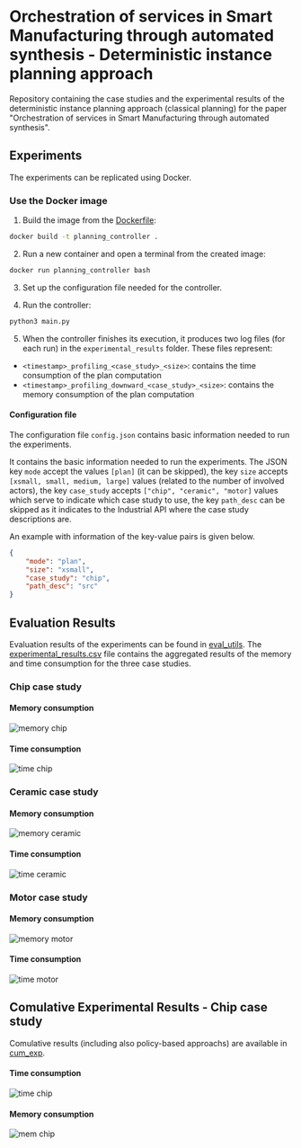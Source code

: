 # Orchestration of services in Smart Manufacturing through automated synthesis - Deterministic instance planning approach

Repository containing the case studies and the experimental results of the deterministic instance planning approach (classical planning) for the paper "Orchestration of services in Smart Manufacturing through automated synthesis".

## Experiments

The experiments can be replicated using Docker.

### Use the Docker image

1. Build the image from the [Dockerfile](Dockerfile):
  ```sh
  docker build -t planning_controller .
  ```

2. Run a new container and open a terminal from the created image:
  ```sh
  docker run planning_controller bash
  ```

3. Set up the configuration file needed for the controller.

4. Run the controller:
  ```sh
  python3 main.py 
  ```

5. When the controller finishes its execution, it produces two log files (for each run) in the `experimental_results` folder. These files represent:
- `<timestamp>_profiling_<case_study>_<size>`: contains the time consumption of the plan computation
- `<timestamp>_profiling_downward_<case_study>_<size>`: contains the memory consumption of the plan computation

#### Configuration file
The configuration file  `config.json` contains basic information needed to run the experiments. 

It contains the basic information needed to run the experiments. The JSON key ``mode`` accept the values ``[plan]`` (it can be skipped), the key ``size`` accepts ``[xsmall, small, medium, large]`` values (related to the number of involved actors), the key `case_study` accepts ``["chip", "ceramic", "motor]`` values which serve to indicate which case study to use, the key `path_desc` can be skipped as it indicates to the Industrial API where the case study descriptions are.

An example with information of the key-value pairs is given below.
```json
{
    "mode": "plan",
    "size": "xsmall",
    "case_study": "chip",
    "path_desc": "src"
}
```

## Evaluation Results

Evaluation results of the experiments can be found in [eval_utils](eval_utils/). The [experimental_results.csv](eval_utils/experimental_results.csv) file contains the aggregated results of the memory and time consumption for the three case studies.


### Chip case study

#### Memory consumption
![memory chip](eval_utils/memory_consumption_chip.png)

#### Time consumption
![time chip](eval_utils/time_consumption_chip.png)



### Ceramic case study

#### Memory consumption
![memory ceramic](eval_utils/memory_consumption_ceramic.png)

#### Time consumption
![time ceramic](eval_utils/time_consumption_ceramic.png)


### Motor case study

#### Memory consumption
![memory motor](eval_utils/memory_consumption_motor.png)

#### Time consumption
![time motor](eval_utils/time_consumption_motor.png)


## Comulative Experimental Results - Chip case study

Comulative results (including also policy-based approachs) are available in [cum_exp](cum_exp).

#### Time consumption
![time chip](cum_exp/exe_time_chip.png)

#### Memory consumption
![mem chip](cum_exp/mem_usage_chip.png)